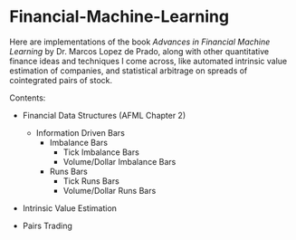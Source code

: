 # Financial-Machine-Learning

Here are implementations of the book *Advances in Financial Machine Learning* by Dr. Marcos Lopez de Prado, along with other quantitative finance ideas and techniques I come across, like automated intrinsic value estimation of companies, and statistical arbitrage on spreads of cointegrated pairs of stock. 

Contents:
- Financial Data Structures (AFML Chapter 2)
    - Information Driven Bars
        - Imbalance Bars
            - Tick Imbalance Bars
            - Volume/Dollar Imbalance Bars
        - Runs Bars
            - Tick Runs Bars
            - Volume/Dollar Runs Bars


- Intrinsic Value Estimation
- Pairs Trading

